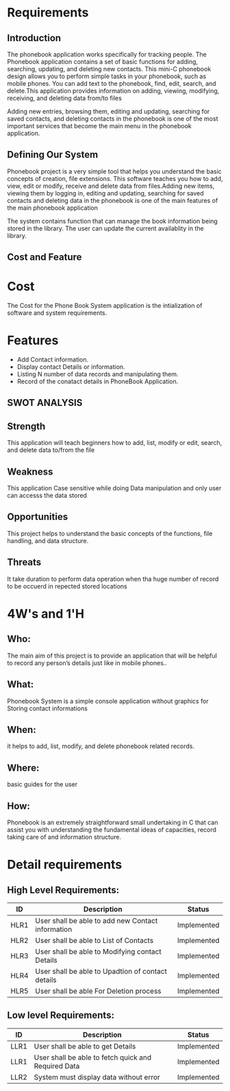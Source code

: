 # Requirements
## Introduction
The phonebook application works specifically for tracking people. The Phonebook application contains a set of basic functions for adding, searching, updating, and deleting new contacts. This mini-C phonebook design allows you to perform simple tasks in your phonebook, such as mobile phones. You can add text to the phonebook, find, edit, search, and delete.This application provides information on adding, viewing, modifying, receiving, and deleting data from/to files
 
Adding new entries, browsing them, editing and updating, searching for saved contacts, and deleting contacts in the phonebook is one of the most important services that become the main menu in the phonebook application.
 
 

## Defining Our System

Phonebook project is a very simple tool that helps you understand the basic concepts of creation, file extensions. This software teaches you how to add, view, edit or modify, receive and delete data from files.Adding new items, viewing them by logging in, editing and updating, searching for saved contacts and deleting data in the phonebook is one of the main features of the main phonebook application

The system contains function that can manage the book information being stored in the library. The user can update the current availablity in the library.

## Cost and Feature
 # Cost
The Cost for the Phone Book System application is the intialization of software and system requirements.

 # Features
* Add Contact information.
* Display contact Details or information.
* Listing N number of data records and manipulating them.
* Record of the conatact details in PhoneBook Application.
    
    
## SWOT ANALYSIS
## Strength

This application will teach beginners how to add, list, modify or edit, search, and delete data to/from the file

## Weakness
 
 This application Case sensitive while doing Data manipulation and only user can accesss the data stored

## Opportunities

This project helps to understand the basic concepts of the functions, file handling, and data structure.

## Threats

It take duration to perform data operation when tha huge number of record to be occuerd in repected stored locations  

# 4W&#39;s and 1&#39;H

## Who:

The main aim of this project is to provide an application that will be helpful to record any person’s details just like in mobile phones..

## What:

 Phonebook System is a simple console application without graphics for Storing contact informations

## When:

 it helps to add, list, modify, and delete phonebook related records.

## Where:

basic guides for the user 

## How:

Phonebook is an extremely straightforward small undertaking in C that can assist you with understanding the fundamental ideas of capacities, record taking care of and information structure. 

# Detail requirements
## High Level Requirements:
|ID| Description	| Status |
|----------------|-----------------------------------------|--------------|
| HLR1	| User shall be able to add new Contact information | Implemented |
| HLR2	| User shall be able to List of Contacts | 	Implemented |
| HLR3	| User shall be able to Modifying contact Details |	Implemented |
| HLR4	| User shall be able to Upadtion of contact details  |	Implemented|
| HLR5	| User shall be able For Deletion process| Implemented |


##  Low level Requirements:
| ID |	 Description	| Status |
|------|--------------------------------------------------------|--------------|
| LLR1 |	User shall be able to get Details	|Implemented |
| LLR1	| User shall be able to fetch quick  and Required Data |	Implemented |
| LLR2	| System must display data without error	|Implemented |

